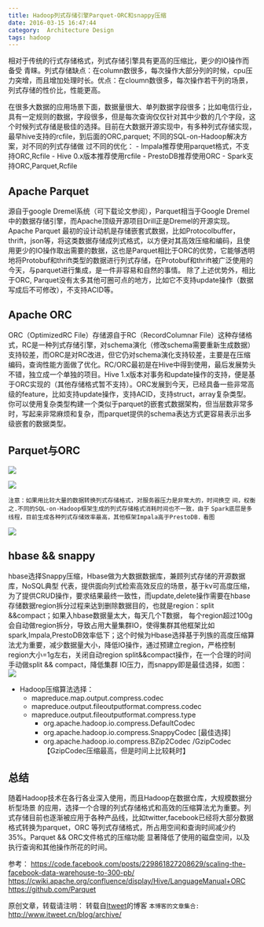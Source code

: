 ```yaml
---
title: Hadoop列式存储引擎Parquet-ORC和snappy压缩
date: 2016-03-15 16:47:44
category:  Architecture Design
tags: hadoop
---
```

  相对于传统的行式存储格式，列式存储引擎具有更高的压缩比，更少的IO操作而备受
青睐。列式存储缺点：在column数很多，每次操作大部分列的时候，cpu压力突增，而且增加处理时长。优点：在cloumn数很多，每次操作若干列的场景，列式存储的性价比，性能更高。

  在很多大数据的应用场景下面，数据量很大、单列数据字段很多；比如电信行业，
具有一定规则的数据，字段很多，但是每次查询仅仅针对其中少数的几个字段，这个时候列式存储是极佳的选择。目前在大数据开源实现中，有多种列式存储实现，最早hive支持的rcfile，到后面的ORC,parquet; 不同的SQL-on-Hadoop解决方案，对不同的列式存储做
过不同的优化：
    - Impala推荐使用parquet格式，不支持ORC,Rcfile
    - Hive 0.x版本推荐使用rcfile
    - PrestoDB推荐使用ORC
    - Spark支持ORC,Parquet,Rcfile

## Apache Parquet
源自于google Dremel系统（可下载论文参阅），Parquet相当于Google Dremel中的数据存储引擎，而Apache顶级开源项目Drill正是Dremel的开源实现。
Apache Parquet 最初的设计动机是存储嵌套式数据，比如Protocolbuffer，thrift，json等，将这类数据存储成列式格式，以方便对其高效压缩和编码，且使用更少的IO操作取出需要的数据，这也是Parquet相比于ORC的优势，它能够透明地将Protobuf和thrift类型的数据进行列式存储，在Protobuf和thrift被广泛使用的今天，与parquet进行集成，是一件非容易和自然的事情。 除了上述优势外，相比于ORC, Parquet没有太多其他可圈可点的地方，比如它不支持update操作（数据写成后不可修改），不支持ACID等。

## Apache ORC
ORC（OptimizedRC File）存储源自于RC（RecordColumnar File）这种存储格式，RC是一种列式存储引擎，对schema演化（修改schema需要重新生成数据）支持较差，而ORC是对RC改进，但它仍对schema演化支持较差，主要是在压缩编码，查询性能方面做了优化。RC/ORC最初是在Hive中得到使用，最后发展势头不错，独立成一个单独的项目。Hive 1.x版本对事务和update操作的支持，便是基于ORC实现的（其他存储格式暂不支持）。ORC发展到今天，已经具备一些非常高级的feature，比如支持update操作，支持ACID，支持struct，array复杂类型。你可以使用复杂类型构建一个类似于parquet的嵌套式数据架构，但当层数非常多时，写起来非常麻烦和复杂，而parquet提供的schema表达方式更容易表示出多级嵌套的数据类型。

## Parquet与ORC
![](https://www.itweet.cn/screenshots/vs-orc-parquet.png)

![](https://www.itweet.cn/screenshots/file_format.png)

`注意：如果用比较大量的数据转换列式存储格式，对服务器压力是非常大的，时间换空`
`间，权衡之.不同的SQL-on-Hadoop框架生成的列式存储格式消耗时间也不一致，由于`
`Spark底层是多线程，目前生成各种列式存储效率最高，其他框架Impala高于PrestoDB.`
`看图`

![](https://www.itweet.cn/screenshots/generate_file_format.png)

## hbase && snappy
hbase选择Snappy压缩，Hbase做为大数据数据库，兼顾列式存储的开源数据库，NoSQL典型
代表，提供面向列式检索高效反应的场景，基于kv可高度压缩，为了提供CRUD操作，要求结果最终一致性，而update,delete操作需要在hbase存储数据region拆分过程来达到删除数据目的，也就是region：split &&compact；如果入hbase数据量太大，每天几个T数据，
每个region超过100g会自动做region拆分，导致占用大量集群IO，使得集群其他框架比如spark,Impala,PrestoDB效率低下；这个时候为Hbase选择基于列族的高度压缩算法尤为重要，减少数据量大小，降低IO操作，通过预建立region，严格控制region大小=1g左右，关闭自动region split&&compact操作，在一个合理的时间手动做split && compact，降低集群
IO压力，而snappy即是最佳选择，如图：
![](https://www.itweet.cn/screenshots/hbase-snappy.png)

- Hadoop压缩算法选择： 
    + mapreduce.map.output.compress.codec            
    + mapreduce.output.fileoutputformat.compress.codec   
    + mapreduce.output.fileoutputformat.compress.type 
        - org.apache.hadoop.io.compress.DefaultCodec 
        - org.apache.hadoop.io.compress.SnappyCodec [最佳选择] 
        - org.apache.hadoop.io.compress.BZip2Codec /GzipCodec【GzipCodec压缩最高，但是时间上比较耗时】

## 总结
  随着Hadoop技术在各行各业深入使用，而且Hadoop在数据仓库，大规模数据分析型场景
的应用，选择一个合理的列式存储格式和高效的压缩算法尤为重要。列式存储目前也逐渐被应用于各种产品线，比如twitter,facebook已经将大部分数据格式转换为parquet，ORC
等列式存储格式，所占用空间和查询时间减少约35%。Parquet && ORC文件格式的压缩功能
显著降低了使用的磁盘空间，以及执行查询和其他操作所花的时间。

参考：
 https://code.facebook.com/posts/229861827208629/scaling-the-facebook-data-warehouse-to-300-pb/
 https://cwiki.apache.org/confluence/display/Hive/LanguageManual+ORC
 https://github.com/Parquet


原创文章，转载请注明： 转载自[Itweet](http://www.itweet.cn)的博客
`本博客的文章集合:` http://www.itweet.cn/blog/archive/